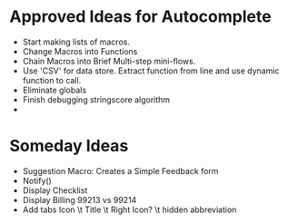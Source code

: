 Approved Ideas for Autocomplete
======================

* Start making lists of macros.
* Change Macros into Functions
* Chain Macros into Brief Multi-step mini-flows.
* Use 'CSV' for data store. Extract function from line and use dynamic function to call.
* Eliminate globals
* Finish debugging stringscore algorithm
* 



Someday Ideas
===========

* Suggestion Macro: Creates a Simple Feedback form
* Notify()
* Display Checklist
* Display Billing 99213 vs 99214
* Add tabs Icon \t Title \t Right Icon? \t hidden abbreviation
